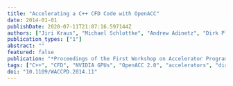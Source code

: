 ```yaml
---
title: "Accelerating a C++ CFD Code with OpenACC"
date: 2014-01-01
publishDate: 2020-07-11T21:07:16.597144Z
authors: ["Jiri Kraus", "Michael Schlottke", "Andrew Adinetz", "Dirk Pleiter"]
publication_types: ["1"]
abstract: ""
featured: false
publication: "*Proceedings of the First Workshop on Accelerator Programming Using Directives*"
tags: ["C++", "CFD", "NVIDIA GPUs", "OpenACC 2.0", "accelerators", "directives"]
doi: "10.1109/WACCPD.2014.11"
---
```


